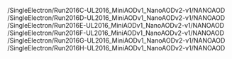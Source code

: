 /SingleElectron/Run2016C-UL2016_MiniAODv1_NanoAODv2-v1/NANOAOD
/SingleElectron/Run2016D-UL2016_MiniAODv1_NanoAODv2-v1/NANOAOD
/SingleElectron/Run2016E-UL2016_MiniAODv1_NanoAODv2-v1/NANOAOD
/SingleElectron/Run2016F-UL2016_MiniAODv1_NanoAODv2-v1/NANOAOD
/SingleElectron/Run2016G-UL2016_MiniAODv1_NanoAODv2-v1/NANOAOD
/SingleElectron/Run2016H-UL2016_MiniAODv1_NanoAODv2-v1/NANOAOD
